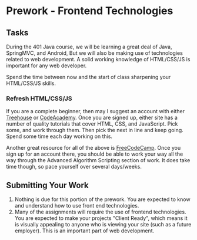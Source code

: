 # Prework - Frontend Technologies

## Tasks
During the 401 Java course, we will be learning a great deal of Java,
SpringMVC, and Android, But we will also be making use of technologies
related to web development. A solid working knowledge of HTML/CSS/JS is
important for any web developer.

Spend the time between now and the start of class sharpening your HTML/CSS/JS
skills.

### Refresh HTML/CSS/JS
If you are a complete beginner, then may I suggest an account with either
[Treehouse](http://teamtreehouse.com/) or [CodeAcademy](http://codeacademy.com/).
Once you are signed up, either site has a number of quality tutorials that
cover HTML, CSS, and JavaScript. Pick some, and work through them. Then pick
the next in line and keep going. Spend some time each day working on this.

Another great resource for all of the above is [FreeCodeCamp](http://www.freecodecamp.com).
Once you sign up for an account there, you should be able to work your way
all the way through the Advanced Algorithm Scripting section of work. It does
take time though, so pace yourself over several days/weeks.

## Submitting Your Work
1. Nothing is due for this portion of the prework. You are expected to know
   and understand how to use front end technologies.
2. Many of the assignments will require the use of
   frontend technologies. You are expected to make your projects "Client Ready",
   which means it is visually appealing to anyone who is viewing your site (such
   as a future employer). This is an important part of web development. 